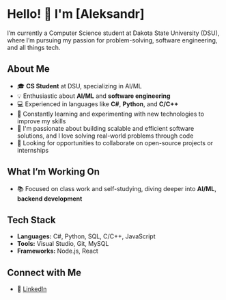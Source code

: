 # Hello! 👋 I'm [Aleksandr] 

I’m currently a Computer Science student at Dakota State University (DSU), where I’m pursuing my passion for problem-solving, software engineering, and all things tech.

## About Me

- 🎓 **CS Student** at DSU, specializing in AI/ML
- 💡 Enthusiastic about **AI/ML** and **software engineering**
- 💻 Experienced in languages like **C#**, **Python**, and **C/C++**
- 🌱 Constantly learning and experimenting with new technologies to improve my skills
- 🔧 I'm passionate about building scalable and efficient software solutions, and I love solving real-world problems through code
- 🤝 Looking for opportunities to collaborate on open-source projects or internships

## What I’m Working On
- 📚 Focused on class work and self-studying, diving deeper into **AI/ML**, **backend development**

## Tech Stack
- **Languages:** C#, Python, SQL, C/C++, JavaScript
- **Tools:** Visual Studio, Git, MySQL
- **Frameworks:** Node.js, React

## Connect with Me
- 💼 [LinkedIn](https://www.linkedin.com/in/aleksandr-khindanov)
